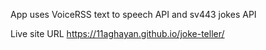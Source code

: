 App uses VoiceRSS text to speech API and sv443 jokes API

Live site URL https://11aghayan.github.io/joke-teller/
